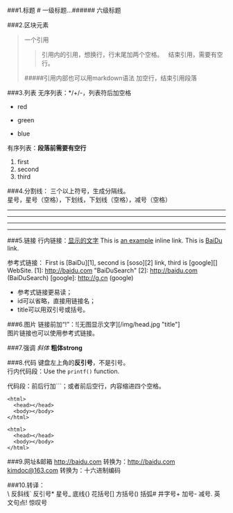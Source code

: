 ###1.标题
\# 一级标题...\###### 六级标题

###2.区块元素
>一个引用
>>引用内的引用，想换行，行末尾加两个空格。  
>>结束引用，需要有空行。
>
>#####引用内部也可以用markdown语法
>加空行，结束引用段落

###3.列表
无序列表：*/+/-，列表符后加空格
* red
+ green
- blue

有序列表：**段落前需要有空行**

1. first
2. second
3. third

###4.分割线：
三个以上符号，生成分隔线。  
星号，星号（空格），下划线，下划线（空格），减号（空格）
***
* * *
- - -
_ _ _

###5.链接
行内链接：[显示的文字](link "title")
This is [an example](http://example.com/ "Title") inline link.
This is [BaiDu](http://baidu.com "abc") link.

参考式链接：
First is [BaiDu][1], second is [soso][2] link, third is [google][] WebSite.
[1]: http://baidu.com "BaiDuSearch"
[2]: http://baidu.com (BaiDuSearch)
[google]: http://g.cn (google)
* 参考式链接更易读；
* id可以省略，直接用链接名；
* title可以用双引号或括号。

###6.图片
链接前加“!”：![无图显示文字][/img/head.jpg "title"]  
图片链接也可以使用参考式链接。

###7.强调
*斜体*
**粗体strong**

###8.代码
键盘左上角的**反引号**，不是引号。  
行内代码段：Use the `printf()` function.  

代码段：前后行加```；或者前后空行，内容缩进四个空格。
```
<html>
  <head></head>
  <body></body>
</html>
```

    <html>
      <head></head>
      <body></body>
    </html>

###9.网址&邮箱
<http://baidu.com>
转换为：<a href="http://baidu.com">http://baidu.com</a>  
<kimdoc@163.com>
转换为：十六进制编码

###10.转译：\
\ 反斜线` 反引号* 星号_ 底线{} 花括号[] 方括号() 括弧# 井字号+ 加号- 减号. 英文句点! 惊叹号
